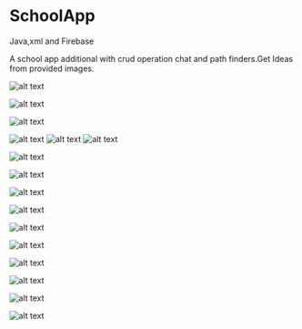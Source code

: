 # SchoolApp
Java,xml and Firebase

A school app additional with crud operation chat and path finders.Get Ideas from provided images.

![alt text](https://github.com/MadhavSapkota/SchoolApp/blob/master/Android/Image/Screenshot_2019-04-26-09-31-58-209_com.example.madhav.schoolmanagement.png)

![alt text](https://github.com/MadhavSapkota/SchoolApp/blob/master/Android/Image/Screenshot_2019-04-26-09-33-31-367_com.example.madhav.schoolmanagement.png)

![alt text](https://github.com/MadhavSapkota/SchoolApp/blob/master/Android/Image/Screenshot_2019-04-26-09-34-13-805_com.example.madhav.schoolmanagement.png)


![alt text](https://github.com/MadhavSapkota/SchoolApp/blob/master/Android/Image/Screenshot_2019-04-26-09-34-22-432_com.example.madhav.schoolmanagement.png)
![alt text](https://github.com/MadhavSapkota/SchoolApp/blob/master/Android/Image/Screenshot_2019-04-26-09-34-45-950_com.example.madhav.schoolmanagement.png)
![alt text](https://github.com/MadhavSapkota/SchoolApp/blob/master/Android/Image/Screenshot_2019-04-26-09-35-05-783_com.example.madhav.schoolmanagement.png)

![alt text](https://github.com/MadhavSapkota/SchoolApp/blob/master/Android/Image/Screenshot_2019-04-26-09-35-45-442_com.example.madhav.schoolmanagement.png)

![alt text](https://github.com/MadhavSapkota/SchoolApp/blob/master/Android/Image/Screenshot_2019-04-26-10-12-49-523_com.example.madhav.schoolmanagement.png)

![alt text](https://github.com/MadhavSapkota/SchoolApp/blob/master/Android/Image/Screenshot_2019-04-26-10-14-42-882_com.example.madhav.schoolmanagement.png)

![alt text](https://github.com/MadhavSapkota/SchoolApp/blob/master/Android/Image/Screenshot_2019-04-26-10-14-20-934_com.example.madhav.schoolmanagement.png)

![alt text](https://github.com/MadhavSapkota/SchoolApp/blob/master/Android/Image/Screenshot_2019-04-26-10-13-50-751_com.example.madhav.schoolmanagement.png)

![alt text](https://github.com/MadhavSapkota/SchoolApp/blob/master/Android/Image/Screenshot_2019-04-26-10-13-26-491_com.example.madhav.schoolmanagement.png)

![alt text](https://github.com/MadhavSapkota/SchoolApp/blob/master/Android/Image/Screenshot_2019-04-26-10-10-08-554_com.example.madhav.schoolmanagement.png)

![alt text](https://github.com/MadhavSapkota/SchoolApp/blob/master/Android/Image/Screenshot_2019-04-26-10-10-50-751_com.example.madhav.schoolmanagement.png)

![alt text](https://github.com/MadhavSapkota/SchoolApp/blob/master/Android/Image/Screenshot_2019-04-26-10-09-20-782_com.example.madhav.schoolmanagement.png)


![alt text](https://github.com/MadhavSapkota/SchoolApp/blob/master/Android/Image/Screenshot_2019-04-26-09-42-30-472_com.example.madhav.schoolmanagement.png)

